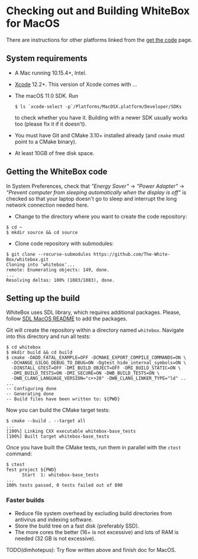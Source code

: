 # Checking out and Building WhiteBox for MacOS

There are instructions for other platforms linked from the
[get the code](../get_the_code.md) page.

## System requirements

* A Mac running 10.15.4+, Intel.
* [Xcode](https://developer.apple.com/xcode/) 12.2+.  This version of Xcode
  comes with ...
* The macOS 11.0 SDK. Run

  ```shell
  $ ls `xcode-select -p`/Platforms/MacOSX.platform/Developer/SDKs
  ```

  to check whether you have it.  Building with a newer SDK usually works too
  (please fix it if it doesn't).
* You must have Git and CMake 3.10+ installed already (and `cmake` must point
  to a CMake binary).
* At least 10GB of free disk space.

## Getting the WhiteBox code

In System Preferences, check that *"Energy Saver"* -> *"Power Adapter"* ->
*"Prevent computer from sleeping automatically when the display is off"* is
checked so that your laptop doesn't go to sleep and interrupt the long network
connection needed here.

* Change to the directory where you want to create the code repository:
```
$ cd ~
$ mkdir source && cd source
```

* Clone code repository with submodules:
```
$ git clone --recurse-submodules https://github.com/The-White-Box/whitebox.git
Cloning into 'whitebox'...
remote: Enumerating objects: 149, done.
...
Resolving deltas: 100% (1083/1083), done.
```

## Setting up the build

WhiteBox uses SDL library, which requires additional packages.  Please, follow
[SDL MacOS README](../../deps/sdl/docs/README-macos.md) to add the packages.

Git will create the repository within a directory named `whitebox`.  Navigate
into this directory and run all tests:

```
$ cd whitebox
$ mkdir build && cd build
$ cmake -DADD_FATAL_EXAMPLE=OFF -DCMAKE_EXPORT_COMPILE_COMMANDS=ON \
  -DCHANGE_G3LOG_DEBUG_TO_DBUG=ON -Dgtest_hide_internal_symbols=ON \
  -DINSTALL_GTEST=OFF -DMI_BUILD_OBJECT=OFF -DMI_BUILD_STATIC=ON \
  -DMI_BUILD_TESTS=ON -DMI_SECURE=ON -DWB_BUILD_TESTS=ON \
  -DWB_CLANG_LANGUAGE_VERSION="c++20" -DWB_CLANG_LINKER_TYPE="ld" ..
...
-- Configuring done
-- Generating done
-- Build files have been written to: ${PWD}
```

Now you can build the CMake target tests:

```
$ cmake --build . --target all
...
[100%] Linking CXX executable whitebox-base_tests
[100%] Built target whitebox-base_tests
```

Once you have built the CMake tests, run them in parallel with the `ctest`
command:

```
$ ctest
Test project ${PWD}
      Start  1: whitebox-base_tests
...
100% tests passed, 0 tests failed out of 890
```

### Faster builds

* Reduce file system overhead by excluding build directories from antivirus
  and indexing software.
* Store the build tree on a fast disk (preferably SSD).
* The more cores the better (16+ is not excessive) and lots of RAM is needed
  (32 GB is not excessive).

TODO(dimhotepus): Try flow written above and finish doc for MacOS.
